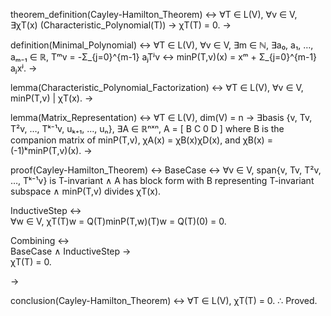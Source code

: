 theorem_definition(Cayley-Hamilton_Theorem) ↔
∀T ∈ L(V), ∀v ∈ V, ∃χT(x) (Characteristic_Polynomial(T)) →
χT(T) = 0.
→

definition(Minimal_Polynomial) ↔
∀T ∈ L(V), ∀v ∈ V, ∃m ∈ ℕ, ∃a₀, a₁, …, aₘ₋₁ ∈ ℝ,
Tᵐv = -Σ_{j=0}^{m-1} aⱼTʲv ↔
minP(T,v)(x) = xᵐ + Σ_{j=0}^{m-1} aⱼxʲ.
→

lemma(Characteristic_Polynomial_Factorization) ↔
∀T ∈ L(V), ∀v ∈ V, minP(T,v) | χT(x).
→

lemma(Matrix_Representation) ↔
∀T ∈ L(V), dim(V) = n →
∃basis {v, Tv, T²v, …, Tᵏ⁻¹v, uₖ₊₁, …, uₙ},
∃A ∈ ℝⁿˣⁿ, A =
[
B C
0 D
]
where B is the companion matrix of minP(T,v),
χA(x) = χB(x)χD(x), and χB(x) = (-1)ᵏminP(T,v)(x).
→

proof(Cayley-Hamilton_Theorem) ↔
BaseCase ↔
∀v ∈ V, span{v, Tv, T²v, …, Tᵏ⁻¹v} is T-invariant ∧
A has block form with B representing T-invariant subspace ∧
minP(T,v) divides χT(x).

InductiveStep ↔  
    ∀w ∈ V, χT(T)w = Q(T)minP(T,w)(T)w = Q(T)(0) = 0.  

Combining ↔  
    BaseCase ∧ InductiveStep →  
    χT(T) = 0.  

→

conclusion(Cayley-Hamilton_Theorem) ↔
∀T ∈ L(V), χT(T) = 0.
∴ Proved.
